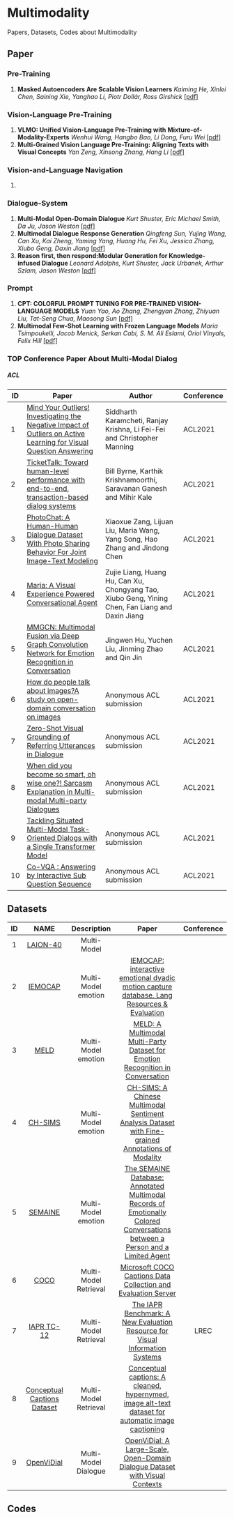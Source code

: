 # Multimodality
Papers, Datasets, Codes about Multimodality

## Paper
### Pre-Training
1. **Masked Autoencoders Are Scalable Vision Learners**  *Kaiming He, Xinlei Chen, Saining Xie, Yanghao Li, Piotr Dollár, Ross Girshick* [[pdf]](https://arxiv.org/pdf/2111.06377.pdf)

### Vision-Language Pre-Training
1. **VLMO: Unified Vision-Language Pre-Training with Mixture-of-Modality-Experts**  *Wenhui Wang, Hangbo Bao, Li Dong, Furu Wei* [[pdf]](https://arxiv.org/pdf/2111.02358.pdf)
2. **Multi-Grained Vision Language Pre-Training: Aligning Texts with Visual Concepts**  *Yan Zeng, Xinsong Zhang, Hang Li* [[pdf]](https://arxiv.org/pdf/2111.08276.pdf)

### Vision-and-Language Navigation
1. 

### Dialogue-System
1. **Multi-Modal Open-Domain Dialogue**  *Kurt Shuster, Eric Michael Smith, Da Ju, Jason Weston* [[pdf]](https://arxiv.org/pdf/2010.01082.pdf)
2. **Multimodal Dialogue Response Generation**  *Qingfeng Sun, Yujing Wang, Can Xu, Kai Zheng, Yaming Yang, Huang Hu, Fei Xu, Jessica Zhang, Xiubo Geng, Daxin Jiang*  [[pdf]](https://arxiv.org/pdf/2110.08515.pdf)
3. **Reason first, then respond:Modular Generation for Knowledge-infused Dialogue**  *Leonard Adolphs, Kurt Shuster, Jack Urbanek, Arthur Szlam, Jason Weston* [[pdf]](https://arxiv.org/pdf/2111.05204.pdf)

### Prompt
1. **CPT: COLORFUL PROMPT TUNING FOR PRE-TRAINED VISION-LANGUAGE MODELS**  *Yuan Yao, Ao Zhang, Zhengyan Zhang, Zhiyuan Liu, Tat-Seng Chua, Maosong Sun* [[pdf]](https://arxiv.org/pdf/2109.11797.pdf)
2. **Multimodal Few-Shot Learning with Frozen Language Models**  *Maria Tsimpoukelli, Jacob Menick, Serkan Cabi, S. M. Ali Eslami, Oriol Vinyals, Felix Hill* [[pdf]](https://papers.nips.cc/paper/2021/file/01b7575c38dac42f3cfb7d500438b875-Paper.pdf)

### TOP Conference Paper About Multi-Modal Dialog
##### **ACL**
|ID|Paper|Author|Conference|
|-|-|-|-|
|1|[Mind Your Outliers! Investigating the Negative Impact of Outliers on Active Learning for Visual Question Answering](https://arxiv.org/pdf/2107.02331.pdf)|Siddharth Karamcheti, Ranjay Krishna, Li Fei-Fei and Christopher Manning|ACL2021|
|2|[TicketTalk: Toward human-level performance with end-to-end, transaction-based dialog systems](https://arxiv.org/pdf/2012.12458.pdf)|Bill Byrne, Karthik Krishnamoorthi, Saravanan Ganesh and Mihir Kale|ACL2021|
|3|[PhotoChat: A Human-Human Dialogue Dataset With Photo Sharing Behavior For Joint Image-Text Modeling](https://arxiv.org/pdf/2108.01453.pdf)|Xiaoxue Zang, Lijuan Liu, Maria Wang, Yang Song, Hao Zhang and Jindong Chen|ACL2021|
|4|[Maria: A Visual Experience Powered Conversational Agent](https://arxiv.org/pdf/2105.13073.pdf)|Zujie Liang, Huang Hu, Can Xu, Chongyang Tao, Xiubo Geng, Yining Chen, Fan Liang and Daxin Jiang|ACL2021|
|5|[MMGCN: Multimodal Fusion via Deep Graph Convolution Network for Emotion Recognition in Conversation](https://arxiv.org/pdf/2107.06779.pdf)|Jingwen Hu, Yuchen Liu, Jinming Zhao and Qin Jin|ACL2021|
|6|[How do people talk about images?A study on open-domain conversation on images](https://openreview.net/pdf?id=bRVvxrjkLM)|Anonymous ACL submission|ACL2021|
|7|[Zero-Shot Visual Grounding of Referring Utterances in Dialogue](https://openreview.net/pdf?id=JcxhaCjSlGz)|Anonymous ACL submission|ACL2021|
|8|[When did you become so smart, oh wise one?! Sarcasm Explanation in Multi-modal Multi-party Dialogues](https://openreview.net/pdf?id=eJUGH5CaCJK)|Anonymous ACL submission|ACL2021|
|9|[Tackling Situated Multi-Modal Task-Oriented Dialogs with a Single Transformer Model](https://openreview.net/pdf?id=NajekV9uBas)|Anonymous ACL submission|ACL2021|
|10|[Co-VQA : Answering by Interactive Sub Question Sequence](https://openreview.net/pdf?id=8s9M2_HIF-j)|Anonymous ACL submission|ACL2021|


## Datasets
|ID|NAME|Description|Paper|Conference|
|:---:|:---:|:---:|:---:|:---:|
| 1 | [LAION-40](https://laion.ai/laion-400-open-dataset/) | Multi-Model | | |
| 2 | [IEMOCAP](https://sail.usc.edu/iemocap/) | Multi-Model emotion | [IEMOCAP: interactive emotional dyadic motion capture database. Lang Resources & Evaluation](https://sail.usc.edu/publications/files/bussolre2008.pdf) | |
| 3 | [MELD](https://affective-meld.github.io/) | Multi-Model emotion | [MELD: A Multimodal Multi-Party Dataset for Emotion Recognition in Conversation](https://arxiv.org/pdf/1810.02508.pdf) | |
| 4 | [CH-SIMS](https://drive.google.com/drive/folders/1E5kojBirtd5VbfHsFp6FYWkQunk73Nsv) | Multi-Model emotion | [CH-SIMS: A Chinese Multimodal Sentiment Analysis Dataset with Fine-grained Annotations of Modality](https://aclanthology.org/2020.acl-main.343.pdf) | |
| 5 | [SEMAINE](https://semaine-db.eu/DailyDialog) | Multi-Model emotion | [The SEMAINE Database: Annotated Multimodal Records of Emotionally Colored Conversations between a Person and a Limited Agent](https://ieeexplore.ieee.org/abstract/document/5959155) | |
| 6 | [COCO](https://cocodataset.org/#download) | Multi-Model Retrieval| [Microsoft COCO Captions Data Collection and Evaluation Server](https://arxiv.org/pdf/1504.00325.pdf) | |
| 7 | [IAPR TC-12](https://www.imageclef.org/photodata) | Multi-Model Retrieval | [The IAPR Benchmark: A New Evaluation Resource for Visual Information Systems](https://www.cs.brandeis.edu/~marc/misc/proceedings/lrec-2006/workshops/W02/RealFinalOntoImage2006-2.pdf#page=13) | LREC |
| 8 | [Conceptual Captions Dataset](https://github.com/google-research-datasets/conceptual-captions) | Multi-Model Retrieval | [Conceptual captions: A cleaned, hypernymed, image alt-text dataset for automatic image captioning](https://aclanthology.org/P18-1238.pdf) | |
| 9 | [OpenViDial](https://github.com/ShannonAI/OpenViDial) | Multi-Model Dialogue| [OpenViDial: A Large-Scale, Open-Domain Dialogue Dataset with Visual Contexts](https://arxiv.org/pdf/2012.15015.pdf) | |



## Codes

